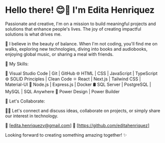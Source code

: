 # Hello there! 😊👋 I'm Edita Henriquez

Passionate and creative, I'm on a mission to build meaningful projects and solutions that enhance people's lives. The joy of creating impactful solutions is what drives me.

🚀 I believe in the beauty of balance. When I'm not coding, you'll find me on walks, exploring new technologies, diving into books and audiobooks, enjoying global music, or sharing a meal with friends.

🌟 My Skills:

🔧 Visual Studio Code | Git | GitHub
🌐 HTML | CSS | JavaScript | TypeScript
⚙️ SOLID Principles | Clean Code
⚛️ React | Next.js | Tailwind CSS | Material-UI
🚀 Node.js | Express.js | Docker
🛢️ SQL Server | PostgreSQL | MySQL | SQL Anywhere
📐 Power Design | Power Builder

🤝 Let's Collaborate:

💬🌟 Let's connect and discuss ideas, collaborate on projects, or simply share our interest in technology.

📧 [edita.henriquezv@gmail.com]
🔗 [https://github.com/editahenriquez]

Looking forward to creating something amazing together! ✨
